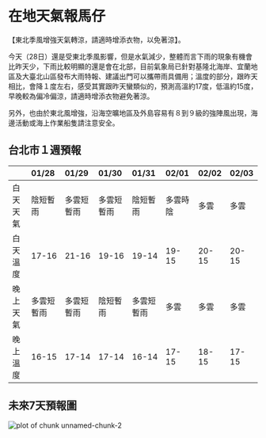 在地天氣報馬仔
==============

【東北季風增強天氣轉涼，請適時增添衣物，以免著涼】。

今天（28日）還是受東北季風影響，但是水氣減少，整體而言下雨的現象有機會比昨天少，下雨比較明顯的還是會在北部，目前氣象局已針對基隆北海岸、宜蘭地區及大臺北山區發布大雨特報、建議出門可以攜帶雨具備用；溫度的部分，跟昨天相比，會降１度左右，感受其實跟昨天蠻類似的，預測高溫約17度，低溫約15度，早晚較為偏冷偏涼，請適時增添衣物避免著涼。

另外，也由於東北風增強，沿海空曠地區及外島容易有８到９級的強陣風出現，海邊活動或海上作業船隻請注意安全。

台北市１週預報
--------------

<table>
<thead>
<tr class="header">
<th align="left"></th>
<th align="left">01/28</th>
<th align="left">01/29</th>
<th align="left">01/30</th>
<th align="left">01/31</th>
<th align="left">02/01</th>
<th align="left">02/02</th>
<th align="left">02/03</th>
</tr>
</thead>
<tbody>
<tr class="odd">
<td align="left">白天天氣</td>
<td align="left">陰短暫雨</td>
<td align="left">多雲短暫雨</td>
<td align="left">多雲短暫雨</td>
<td align="left">陰短暫雨</td>
<td align="left">多雲時陰</td>
<td align="left">多雲</td>
<td align="left">多雲</td>
</tr>
<tr class="even">
<td align="left">白天溫度</td>
<td align="left">17-16</td>
<td align="left">21-16</td>
<td align="left">19-16</td>
<td align="left">19-14</td>
<td align="left">19-15</td>
<td align="left">20-15</td>
<td align="left">20-15</td>
</tr>
<tr class="odd">
<td align="left">晚上天氣</td>
<td align="left">多雲短暫雨</td>
<td align="left">多雲短暫雨</td>
<td align="left">陰短暫雨</td>
<td align="left">多雲短暫雨</td>
<td align="left">多雲</td>
<td align="left">多雲</td>
<td align="left">多雲</td>
</tr>
<tr class="even">
<td align="left">晚上溫度</td>
<td align="left">16-15</td>
<td align="left">17-14</td>
<td align="left">17-14</td>
<td align="left">16-14</td>
<td align="left">17-15</td>
<td align="left">18-15</td>
<td align="left">17-15</td>
</tr>
</tbody>
</table>

未來7天預報圖
-------------

![plot of chunk
unnamed-chunk-2](RmdExAns_files/figure-markdown_strict/unnamed-chunk-2.png)
